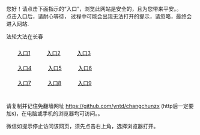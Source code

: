 您好！请点击下面指示的“入口”，浏览此网站是安全的，且为您带来平安。。 <br/>
点击入口后，请耐心等待， 过程中可能会出现无法打开的提示，请忽略，最终会进入网站. </br>

法轮大法在长春<br/>
<div style="padding:10px"><a style="margin:20px" target="_blank" href="https://d135v71k6m1l54.cloudfront.net/2Qpsp?hjnhm" id="ccLink1" rel="nofollow">入口1</a> <a target="_blank" style="margin:20px" href="https://d1iffwfgbm86g8.cloudfront.net/2Qpsp?rygius" id="ccLink2" rel="nofollow">入口2</a> <a style="margin:20px" target="_blank" href="https://dlxqy6dqwbupn.cloudfront.net/2Qpsp?irsxfu" id="ccLink3" rel="nofollow">入口3</a></div>

<div style="padding:10px" ><a style="margin:20px" target="_blank" href="https://d135v71k6m1l54.cloudfront.net/2Qpsp?hjnhm" id="ccLink4" rel="nofollow">入口4</a> <a style="margin:20px" href="https://d1iffwfgbm86g8.cloudfront.net/2Qpsp?rygius" target="_blank" id="ccLink5" rel="nofollow">入口5</a> <a style="margin:20px" href="https://dlxqy6dqwbupn.cloudfront.net/2Qpsp?irsxfu" target="_blank" id="ccLink6" rel="nofollow">入口6</a></div>

<div style="padding:10px"><a style="margin:20px" target="_blank" href="https://d135v71k6m1l54.cloudfront.net/2Qpsp?hjnhm" id="ccLink7" rel="nofollow">入口7</a> <a style="margin:20px" href="https://d1iffwfgbm86g8.cloudfront.net/2Qpsp?rygius" target="_blank" id="ccLink8" rel="nofollow">入口8</a> <a style="margin:20px" target="_blank" href="https://dlxqy6dqwbupn.cloudfront.net/2Qpsp?irsxfu" id="ccLink9" rel="nofollow">入口9</a></div>

<br/>



请复制并记住免翻墙网址 https://github.com/yntd/changchunzx (http后一定要加s)，在电脑或手机的浏览器均可访问。。<br/>

微信如提示停止访问该网页，须先点击右上角，选择浏览器打开。

